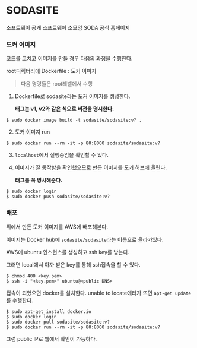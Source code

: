 # SODASITE
소프트웨어 공개 소프트웨어 소모임 SODA 공식 홈페이지



### 도커 이미지

코드를 고치고 이미지를 만들 경우 다음의 과정을 수행한다.

root디렉터리에 Dockerfile : 도커 이미지

> 다음 명령들은 root레벨에서 수행

1. Dockerfile로 sodasite라는 도커 이미지를 생성한다.

   **태그는 v1, v2와 같은 식으로 버전을 명시한다.**

```
$ sudo docker image build -t sodasite/sodasite:v? .
```

2. 도커 이미지 run

```
$ sudo docker run --rm -it -p 80:8000 sodasite/sodasite:v?
```

3. ```localhost```에서 실행중임을 확인할 수 있다.

4. 이미지가 잘 동작함을 확인했으므로 만든 이미지를 도커 허브에 올린다. 

   **태그를 꼭 명시해준다.**

```
$ sudo docker login
$ sudo docker push sodasite/sodasite:v?
```



### 배포

위에서 만든 도커 이미지를 AWS에 배포해본다.

이미지는 Docker hub에 ```sodasite/sodasite```라는 이름으로 올라가있다.

AWS에 ubuntu 인스턴스를 생성하고 ssh key를 받는다.



그러면 local에서 아까 받은 key를 통해 ssh접속을 할 수 있다.

```
$ chmod 400 <key.pem>
$ ssh -i "<key.pem>" ubuntu@<public DNS>
```



접속이 되었으면 docker를 설치한다. unable to locate에러가 뜨면 ```apt-get update```를 수행한다.

```
$ sudo apt-get install docker.io
$ sudo docker login
$ sudo docker pull sodasite/sodasite:v?
$ sudo docker run --rm -it -p 80:8000 sodasite/sodasite:v?
```



그럼 public IP로 웹에서 확인이 가능하다.